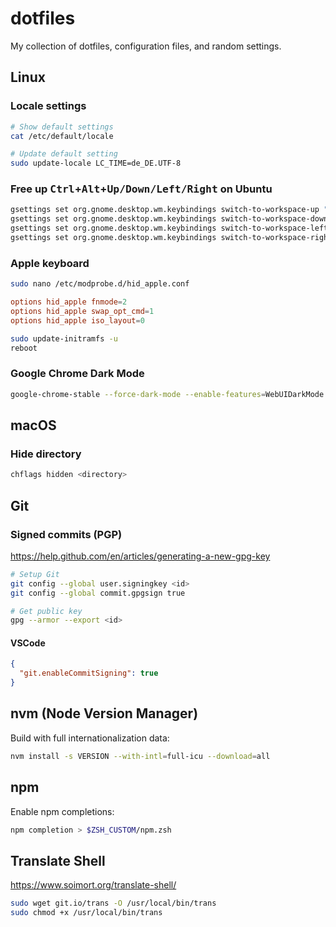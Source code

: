 # dotfiles

My collection of dotfiles, configuration files, and random settings.

## Linux

### Locale settings

```bash
# Show default settings
cat /etc/default/locale

# Update default setting
sudo update-locale LC_TIME=de_DE.UTF-8
```

### Free up <kbd>Ctrl</kbd>+<kbd>Alt</kbd>+<kbd>Up/Down/Left/Right</kbd> on Ubuntu

```bash
gsettings set org.gnome.desktop.wm.keybindings switch-to-workspace-up "[]"
gsettings set org.gnome.desktop.wm.keybindings switch-to-workspace-down "[]"
gsettings set org.gnome.desktop.wm.keybindings switch-to-workspace-left "[]"
gsettings set org.gnome.desktop.wm.keybindings switch-to-workspace-right "[]"
```

### Apple keyboard

```bash
sudo nano /etc/modprobe.d/hid_apple.conf
```

```conf
options hid_apple fnmode=2
options hid_apple swap_opt_cmd=1
options hid_apple iso_layout=0
```

```bash
sudo update-initramfs -u
reboot
```

### Google Chrome Dark Mode

```bash
google-chrome-stable --force-dark-mode --enable-features=WebUIDarkMode
```

## macOS

### Hide directory

```bash
chflags hidden <directory>
```

## Git

### Signed commits (PGP)

https://help.github.com/en/articles/generating-a-new-gpg-key

```bash
# Setup Git
git config --global user.signingkey <id>
git config --global commit.gpgsign true

# Get public key
gpg --armor --export <id>
```

#### VSCode

```json
{
  "git.enableCommitSigning": true
}
```

## nvm (Node Version Manager)

Build with full internationalization data:

```bash
nvm install -s VERSION --with-intl=full-icu --download=all
```

## npm

Enable npm completions:

```bash
npm completion > $ZSH_CUSTOM/npm.zsh
```

## Translate Shell

https://www.soimort.org/translate-shell/

```bash
sudo wget git.io/trans -O /usr/local/bin/trans
sudo chmod +x /usr/local/bin/trans
```
